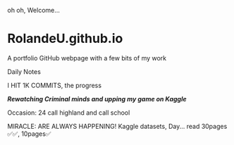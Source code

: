  oh oh, Welcome...
# RolandeU.github.io
A portfolio GitHub webpage with a few bits of my work

Daily Notes

I HIT 1K COMMITS, the progress     

***Rewatching Criminal minds and upping my game on Kaggle***

Occasion: 24
call highland and call school

MIRACLE: ARE ALWAYS HAPPENING!
Kaggle datasets, Day...
read 30pages ✅✅, 10pages✅









